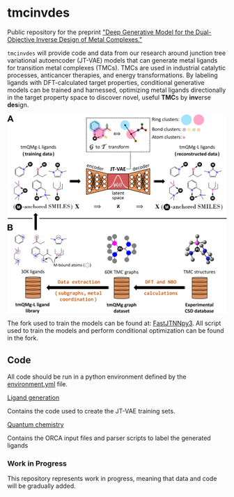 # tmcinvdes

Public repository for the preprint ["Deep Generative Model for the Dual-Objective Inverse Design of Metal Complexes."](https://doi.org/10.26434/chemrxiv-2024-mzs7b)

`tmcinvdes` will provide code and data from our research around junction tree variational autoencoder (JT-VAE) models that can generate metal ligands for transition metal complexes (TMCs). TMCs are used in industrial catalytic processes, anticancer therapies, and energy transformations. By labeling ligands with DFT-calculated target properties, conditional generative models can be trained and harnessed, optimizing metal ligands directionally in the target property space to discover novel, useful **TMC**s by **inv**erse **des**ign.

<img align="center" src="concept_overview.png" alt="Inverse Design of Metal Complexes" width="800"/>

The fork used to train the models can be found at: [FastJTNNpy3](https://github.com/Strandgaard96/FastJTNNpy3). All script used to train the models and perform conditional optimization can be found in the fork.

## Code

All code should be run in a python environment defined by the [environment.yml](environment.yml) file.

[Ligand generation](/tmcinvdes/ligand_generation)

Contains the code used to create the JT-VAE training sets.

[Quantum chemistry](/tmcinvdes/quantum_chemistry)

Contains the ORCA input files and parser scripts to label the generated ligands

### Work in Progress

This repository represents work in progress, meaning that data and code will be gradually added.
